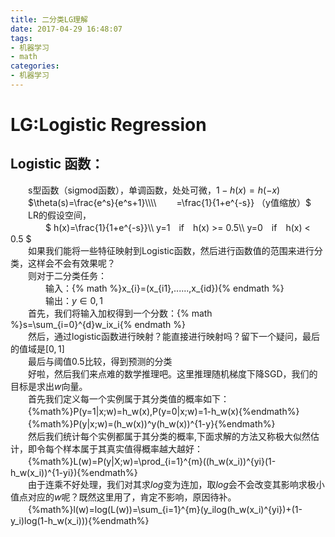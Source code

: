 ```yaml
---
title: 二分类LG理解
date: 2017-04-29 16:48:07
tags:
- 机器学习
- math
categories:
- 机器学习
---
```


LG:Logistic Regression  
=============
Logistic 函数：  
-------------
　　s型函数（sigmod函数），单调函数，处处可微，$1-h(x) = h(-x)$  
　　$\theta(s)=\frac{e^s}{e^s+1}\\\\
　　=\frac{1}{1+e^{-s}} （y值缩放）$  
　　LR的假设空间，  
　　　　$ h(x)=\frac{1}{1+e^{-s}}\\\\
		 y=1　if　h(x) >= 0.5\\\\
		 y=0　if　h(x) <  0.5 $  
　　如果我们能将一些特征映射到Logistic函数，然后进行函数值的范围来进行分类，这样会不会有效果呢？  
　　则对于二分类任务：  
　　　　输入：{% math %}x_{i}=(x_{i1},......,x_{id}){% endmath %}  
　　　　输出：$y\in{0,1}$  
　　首先，我们将输入加权得到一个分数：{% math %}s=\sum_{i=0}^{d}w_ix_i{% endmath %}  
　　然后，通过logistic函数进行映射？能直接进行映射吗？留下一个疑问，最后的值域是$[0,1]$  
　　最后与阈值$0.5$比较，得到预测的分类  
　　好啦，然后我们来点难的数学推理吧。这里推理随机梯度下降SGD，我们的目标是求出$w$向量。  
　　首先我们定义每一个实例属于其分类值的概率如下：  
　　{%math%}P(y=1|x;w)=h_w(x),P(y=0|x;w)=1-h_w(x){%endmath%}  
　　{%math%}P(y|x;w)=(h_w(x))^y(h_w(x))^{1-y}{%endmath%}  
　　然后我们统计每个实例都属于其分类的概率,下面求解的方法又称极大似然估计，即令每个样本属于其真实值得概率越大越好：  
　　{%math%}L(w)=P(y|X;w)=\prod_{i=1}^{m}((h_w(x_i))^{yi}(1-h_w(x_i))^{1-yi}){%endmath%}  
　　由于连乘不好处理，我们对其求$log$变为连加，取$log$会不会改变其影响求极小值点对应的$w$呢？既然这里用了，肯定不影响，原因待补。  
　　{%math%}l(w)=log(L(w))=\sum_{i=1}^{m}(y_ilog(h_w(x_i)^{yi})+(1-y_i)log(1-h_w(x_i))){%endmath%}  
